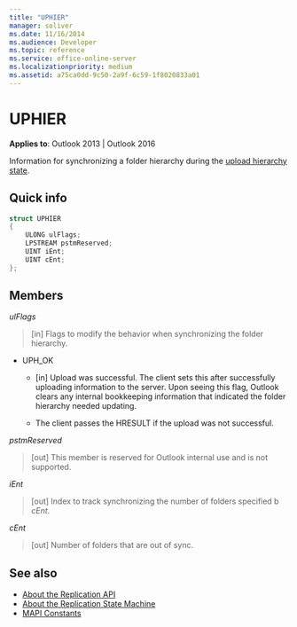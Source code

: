```yaml
---
title: "UPHIER"
manager: soliver
ms.date: 11/16/2014
ms.audience: Developer
ms.topic: reference
ms.service: office-online-server
ms.localizationpriority: medium
ms.assetid: a75ca0dd-9c50-2a9f-6c59-1f8020833a01
---
```


# UPHIER

**Applies to**: Outlook 2013 | Outlook 2016
  
Information for synchronizing a folder hierarchy during the [upload hierarchy state](upload-hierarchy-state.md).
  
## Quick info

```cpp
struct UPHIER 
{ 
    ULONG ulFlags; 
    LPSTREAM pstmReserved; 
    UINT iEnt; 
    UINT cEnt; 
};
```

## Members

_ulFlags_
  
> [in] Flags to modify the behavior when synchronizing the folder hierarchy.

- UPH_OK

  - [in] Upload was successful. The client sets this after successfully uploading information to the server. Upon seeing this flag, Outlook clears any internal bookkeeping information that indicated the folder hierarchy needed updating.

  - The client passes the HRESULT if the upload was not successful.

_pstmReserved_
  
> [out] This member is reserved for Outlook internal use and is not supported.

_iEnt_
  
> [out] Index to track synchronizing the number of folders specified b  _cEnt_.

_cEnt_
  
> [out] Number of folders that are out of sync.

## See also

- [About the Replication API](about-the-replication-api.md)
- [About the Replication State Machine](about-the-replication-state-machine.md)
- [MAPI Constants](mapi-constants.md)
